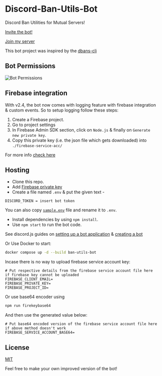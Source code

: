 # Discord-Ban-Utils-Bot

Discord Ban Utilities for Mutual Servers!

[Invite the bot!](https://discord.com/api/oauth2/authorize?client_id=897454611370213436&permissions=1377073941638&scope=bot%20applications.commands)

[Join my server](https://discord.gg/hK7upMsXpT)

This bot project was inspired by the [dbans-cli](https://github.com/PermissionError/dbans-cli)

## Bot Permissions

![Bot Permissions](https://i.imgur.com/FjELQce.png)

## Firebase integration

With v2.4, the bot now comes with logging feature with firebase integration & custom events.
So to setup logging follow these steps:

1. Create a Firebase project.
2. Go to project settings
3. In Firebase Admin SDK section, click on `Node.js` & finally on `Generate new private key`.
4. Copy this private key (i.e. the json file which gets downloaded) into `./firebase-service-acc/`

For more info [check here](./firebase-service-acc/README.md)

## Hosting

- Clone this repo.
- Add [Firebase private key](#firebase-integration)
- Create a file named `.env` & put the given text -

```environment
DISCORD_TOKEN = insert bot token
```

You can also copy [`sample.env`](./sample.env) file and rename it to `.env`.

- Install dependencies by using `npm install`.
- Use `npm start` to run the bot code.

See discord.js guides on [setting up a bot application](https://discordjs.guide/preparations/setting-up-a-bot-application.html#creating-your-bot) & [creating a bot](https://discordjs.guide/creating-your-bot/)

Or Use Docker to start:

```bash
docker compose up -d --build ban-utils-bot
```

Incase there is no way to upload firebase service account key:

```environment
# Put respective details from the firebase service account file here if firebase key cannot be uploaded
FIREBASE_CLIENT_EMAIL=
FIREBASE_PRIVATE_KEY=
FIREBASE_PROJECT_ID=
```

Or use base64 encoder using

```bash
npm run firekeybase64
```

And then use the generated value below:

```environment
# Put base64 encoded version of the firebase service account file here if above method doesn't work
FIREBASE_SERVICE_ACCOUNT_BASE64=
```

## License

[MIT](./LICENCE.md)

Feel free to make your own improved version of the bot!
